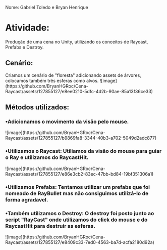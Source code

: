 Nome: Gabriel Toledo e Bryan Henrique 

<h1>Atividade: </h1>
Produção de uma cena no Unity, utilizando os conceitos de Raycast, Prefabs e Destroy.

<h2>Cenário:</h2>
Criamos um cenário de "floresta" adicionando assets de árvores, colocamos também três esferas como alvos.
![image](https://github.com/BryanHGRoc/Cena-Raycast/assets/127855127/e8ee0210-5dfc-4d2b-90ae-85a13f36ce33)


<h2>Métodos utilizados:</h2>
 
<h3>•Adicionamos o movimento da visão pelo mouse.</h3>
![image](https://github.com/BryanHGRoc/Cena-Raycast/assets/127855127/b9869fa8-3344-40b3-a702-5049d2adc877)


<h3>•Utilizamos o Raycast: Utiliamos da visão do mouse para guiar o Ray e utilizamos do RaycastHit.</h3>
![image](https://github.com/BryanHGRoc/Cena-Raycast/assets/127855127/e86e3cb2-83ec-47bb-bd84-19bf351306a1)


<h3>•Utilizamos Prefabs: Tentamos utilizar um prefabs que foi nomeado de RayBullet mas não consiguimos utilizá-lo de forma agradavel.</h3>


<h3>•Também utilizamos o Destroy: O destroy foi posto junto ao script "RayCast" onde utilizamos do click do mouse e do RaycastHit para destruir as esferas.</h3>
![image](https://github.com/BryanHGRoc/Cena-Raycast/assets/127855127/e8409c33-7ed0-4563-ba7d-acfa2180d92a)

